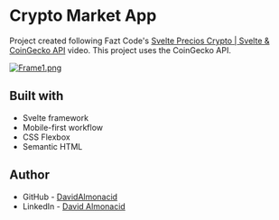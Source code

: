 # Crypto Market App

Project created following Fazt Code's [Svelte Precios Crypto | Svelte & CoinGecko API](https://youtu.be/uGhiM19d950) video.
This project uses the CoinGecko API.

[![Frame1.png](https://i.postimg.cc/qM7KnwyL/Frame1.png)](https://postimg.cc/z393Yndb)

## Built with

- Svelte framework
- Mobile-first workflow
- CSS Flexbox
- Semantic HTML

## Author

- GitHub - [DavidAlmonacid](https://github.com/DavidAlmonacid)
- LinkedIn - [David Almonacid](https://linkedin.com/in/davidalmonacid/)
